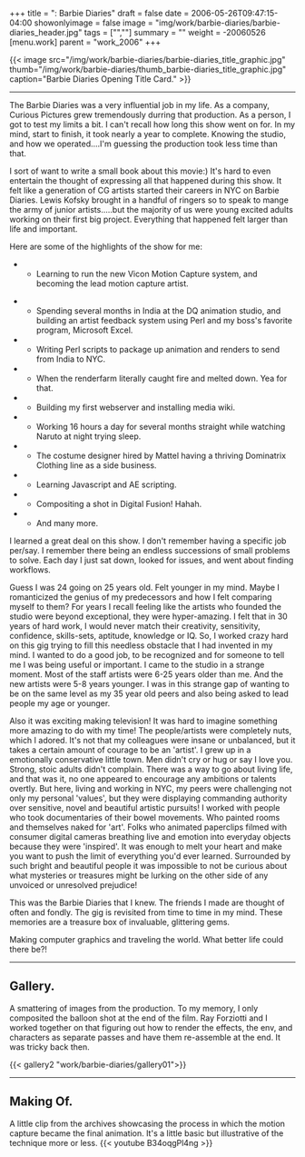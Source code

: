 +++
title = ": Barbie Diaries"
draft = false
date = 2006-05-26T09:47:15-04:00
showonlyimage = false
image = "img/work/barbie-diaries/barbie-diaries_header.jpg"
tags = ["",""]
summary = ""
weight = -20060526
[menu.work]
parent = "work_2006"
+++



{{< image src="/img/work/barbie-diaries/barbie-diaries_title_graphic.jpg" thumb="/img/work/barbie-diaries/thumb_barbie-diaries_title_graphic.jpg" caption="Barbie Diaries Opening Title Card." >}}

---

The Barbie Diaries was a very influential job in my life. As a company, Curious Pictures grew tremendously durring that production. As a person, I got to test my limits a bit. I can't recall how long this show went on for. In my mind, start to finish, it took nearly a year to complete. Knowing the studio, and how we operated....I'm guessing the production took less time than that.

I sort of want to write a small book about this movie:) It's hard to even entertain the thought of expressing all that happened during this show. It felt like a generation of CG artists started their careers in NYC on Barbie Diaries. Lewis Kofsky brought in a handful of ringers so to speak to mange the army of junior artists.....but the majority of us were young excited adults working on their first big project. Everything that happened felt larger than life and important.

Here are some of the highlights of the show for me:

 * - Learning to run the new Vicon Motion Capture system, and becoming the lead motion capture artist.
 - - Spending several months in India at the DQ animation studio, and building an artist feedback system using Perl and my boss's favorite program, Microsoft Excel.
 - - Writing Perl scripts to package up animation and renders to send from India to NYC.
 - - When the renderfarm literally caught fire and melted down. Yea for that.
 - - Building my first webserver and installing media wiki.
 - - Working 16 hours a day for several months straight while watching Naruto at night trying sleep.
 - - The costume designer hired by Mattel having a thriving Dominatrix Clothing line as a side business.
 - - Learning Javascript and AE scripting.
 - - Compositing a shot in Digital Fusion! Hahah.
 - - And many more.

I learned a great deal on this show. I don't remember having a specific job per/say. I remember there being an endless successions of small problems to solve. Each day I just sat down, looked for issues, and went about finding workflows.

Guess I was 24 going on 25 years old. Felt younger in my mind. Maybe I romanticized the genius of my predecessors and how I felt comparing myself to them? For years I recall feeling like the artists who founded the studio were beyond exceptional, they were hyper-amazing. I felt that in 30 years of hard work, I would never match their creativity, sensitivity, confidence, skills-sets, aptitude, knowledge or IQ. So, I worked crazy hard on this gig trying to fill this needless obstacle that I had invented in my mind. I wanted to do a good job, to be recognized and for someone to tell me I was being useful or important. I came to the studio in a strange moment. Most of the staff artists were 6-25 years older than me. And the new artists were 5-8 years younger. I was in this strange gap of wanting to be on the same level as my 35 year old peers and also being asked to lead people my age or younger.

Also it was exciting making television! It was hard to imagine something more amazing to do with my time! The people/artists were completely nuts, which I adored. It's not that my colleagues were insane or unbalanced, but it takes a certain amount of courage to be an 'artist'. I grew up in a emotionally conservative little town. Men didn't cry or hug or say I love you. Strong, stoic adults didn't complain. There was a way to go about living life, and that was it, no one appeared to encourage any ambitions or talents overtly. But here, living and working in NYC, my peers were challenging not only my personal 'values', but they were displaying commanding authority over sensitive, novel and beautiful artistic pursuits! I worked with people who took documentaries of their bowel movements. Who painted rooms and themselves naked for 'art'. Folks who animated paperclips filmed with consumer digital cameras breathing live and emotion into everyday objects because they were 'inspired'. It was enough to melt your heart and make you want to push the limit of everything you'd ever learned. Surrounded by such bright and beautiful people it was impossible to not be curious about what mysteries or treasures might be lurking on the other side of any unvoiced or unresolved prejudice!

This was the Barbie Diaries that I knew. The friends I made are thought of often and fondly. The gig is revisited from time to time in my mind. These memories are a treasure box of invaluable, glittering gems.

Making computer graphics and traveling the world. What better life could there be?!

---
Gallery.
-------------
A smattering of images from the production. To my memory, I only composited the balloon shot at the end of the film. Ray Forziotti and I worked together on that figuring out how to render the effects, the env, and characters as separate passes and have them re-assemble at the end. It was tricky back then.

{{< gallery2 "work/barbie-diaries/gallery01">}}

---

Making Of.
-------------
A little clip from the archives showcasing the process in which the motion capture became the final animation. It's a little basic but illustrative of the technique more or less.
{{< youtube B34oqgPl4ng >}}
